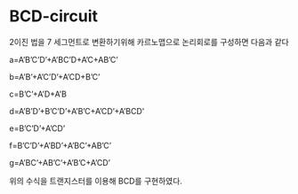# BCD-circuit

2이진 법을 7 세그먼트로 변환하기위해 카르노맵으로 논리회로를 구성하면 다음과 같다

a=A’B’C’D’+A’BC’D+A’C+AB’C’

b=A’B’+A’C’D’+A’CD+B’C’

c=B’C’+A’D+A’B

d=A’B’D’+B’C’D’+A’B’C+A’CD’+A’BCD’

e=B’C’D’+A’CD’

f=B’C’D’+A’BD’+A’BC’+AB’C’

g=A’BC’+AB’C’+A’B’C+A’CD’

위의 수식을 트랜지스터를 이용해 BCD를 구현하였다.

